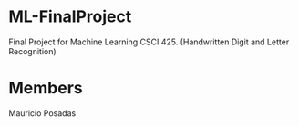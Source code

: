 # ML-FinalProject
Final Project for Machine Learning CSCI 425. (Handwritten Digit and Letter Recognition)


# Members
Mauricio Posadas